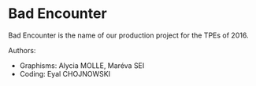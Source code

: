 # Bad Encounter

Bad Encounter is the name of our production project for the TPEs of 2016.

Authors:

* Graphisms: Alycia MOLLE, Maréva SEI
* Coding: Eyal CHOJNOWSKI
